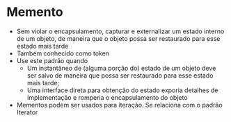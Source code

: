 # Memento

- Sem violar o encapsulamento, capturar e externalizar um estado interno de um objeto, de maneira que o objeto possa ser restaurado para esse estado mais tarde
- Também conhecido como token
- Use este padrão quando
  - Um instantâneo de (alguma porção do) estado de um objeto deve ser salvo de maneira que possa ser restaurado para esse estado mais tarde;
  - Uma interface direta para obtenção do estado exporia detalhes de implementação e romperia o encapsulamento do objeto
- Mementos podem ser usados para iteração. Se relaciona com o padrão Iterator

